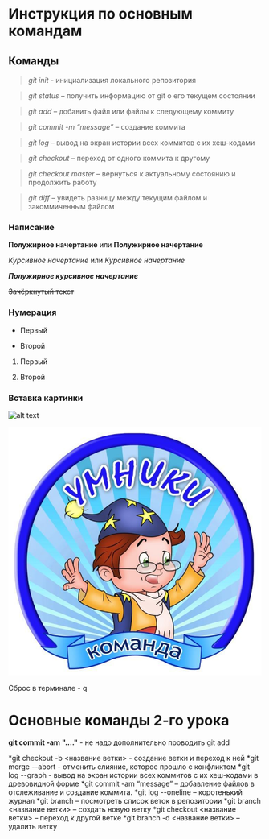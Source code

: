 # Инструкция по основным командам

## Команды

> *git init* - инициализация локального репозитория

> *git status* – получить информацию от git о его текущем состоянии

> *git add* – добавить файл или файлы к следующему коммиту

> *git commit -m “message”* – создание коммита

> *git log* – вывод на экран истории всех коммитов с их хеш-кодами

> *git checkout* – переход от одного коммита к другому

> *git checkout master* – вернуться к актуальному состоянию и продолжить работу

> *git diff* – увидеть разницу между текущим файлом и закоммиченным файлом

### Написание

**Полужирное начертание** или __Полужирное начертание__

*Курсивное начертание* или _Курсивное начертание_

***Полужирное курсивное начертание***

~~Зачёркнутый текст~~

### Нумерация

* Первый 

* Второй

1. Первый 

2. Второй

### Вставка картинки

![alt text](http://url/to/img.png)

![Umnik](UM.jpeg)

Сброс в терминале - q

# Основные команды 2-го урока

**git commit -am "...."** - не надо дополнительно проводить git add

*git checkout  -b <название ветки> - создание ветки и переход к ней
*git merge --abort - отменить слияние, которое прошло с конфликтом
*git log --graph - вывод на экран истории всех коммитов с их хеш-кодами в древовидной форме
*git commit -am “message” – добавление файлов в отслеживание и       создание коммита.
*git log --oneline – коротенький журнал
*git branch – посмотреть список веток в репозитории
*git branch <название ветки> – создать новую ветку
*git checkout <название ветки> – переход к другой ветке
*git branch -d <название ветки> – удалить ветку